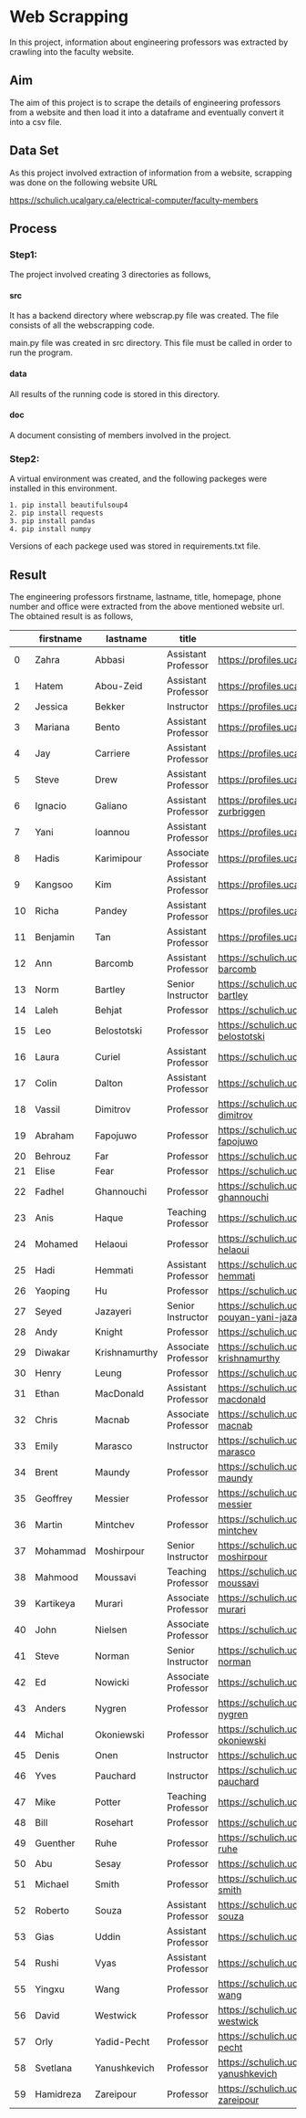 
# Web Scrapping
In this project, information about engineering professors was extracted by crawling into the faculty website. 
## Aim
The aim of this project is to scrape the details of engineering professors from a website and then load it into a dataframe and eventually convert it into a csv file.
## Data Set
As this project involved extraction of information from a website, scrapping was done on the following website URL

https://schulich.ucalgary.ca/electrical-computer/faculty-members
## Process
### Step1:

The project involved creating 3 directories as follows,

#### src
It has a backend directory where webscrap.py file was created. The file consists of all the webscrapping code.

main.py file was created in src directory. This file must be called in order to run the program.
#### data
All results of the running code is stored in this directory.
#### doc
A document consisting of members involved in the project.

### Step2:
A virtual environment was created, and the following packeges were installed in this environment.

    1. pip install beautifulsoup4
    2. pip install requests
    3. pip install pandas
    4. pip install numpy

Versions of each packege used was stored in requirements.txt file.


## Result
The engineering professors firstname, lastname, title, homepage, phone number and office were extracted from the above mentioned website url.
The obtained result is as follows,

|    | firstname | lastname      | title               | homepage                                                         | phone_number | office    |
|----|-----------|---------------|---------------------|------------------------------------------------------------------|--------------|-----------|
| 0  | Zahra     | Abbasi        | Assistant Professor | https://profiles.ucalgary.ca/zahra-abbasi                        |              | ICT447    |
| 1  | Hatem     | Abou-Zeid     | Assistant Professor | https://profiles.ucalgary.ca/hatem-abou-zeid                     | 403.220.7151 | ICT252    |
| 2  | Jessica   | Bekker        | Instructor          | https://profiles.ucalgary.ca/jessica-bekker                      |              |           |
| 3  | Mariana   | Bento         | Assistant Professor | https://profiles.ucalgary.ca/mariana-bento                       | 403.220.7073 | ICT251    |
| 4  | Jay       | Carriere      | Assistant Professor | https://profiles.ucalgary.ca/jay-carriere                        |              |           |
| 5  | Steve     | Drew          | Assistant Professor | https://profiles.ucalgary.ca/steve-drew                          | 403.220.7208 | ICT253    |
| 6  | Ignacio   | Galiano       | Assistant Professor | https://profiles.ucalgary.ca/ignacio-galiano-zurbriggen          |              | ICT448    |
| 7  | Yani      | Ioannou       | Assistant Professor | https://profiles.ucalgary.ca/yani-ioannou                        | 403.220.6144 | ICT248    |
| 8  | Hadis     | Karimipour    | Associate Professor | https://profiles.ucalgary.ca/hadis-karimipour                    |              |           |
| 9  | Kangsoo   | Kim           | Assistant Professor | https://profiles.ucalgary.ca/kangsoo-kim                         | 403.220.5644 | ICT247    |
| 10 | Richa     | Pandey        | Assistant Professor | https://profiles.ucalgary.ca/richa-pandey                        |              | ICT255    |
| 11 | Benjamin  | Tan           | Assistant Professor | https://profiles.ucalgary.ca/benjamin-tan                        |              | ICT446    |
| 12 | Ann       | Barcomb       | Assistant Professor | https://schulich.ucalgary.ca/contacts/ann-barcomb                | 403.210.6631 | ICT 352A  |
| 13 | Norm      | Bartley       | Senior Instructor   | https://schulich.ucalgary.ca/contacts/norm-bartley               | 403.220.5060 | ICT 306   |
| 14 | Laleh     | Behjat        | Professor           | https://schulich.ucalgary.ca/contacts/laleh-behjat               | 403.220.8967 | EEEL445A  |
| 15 | Leo       | Belostotski   | Professor           | https://schulich.ucalgary.ca/contacts/leo-belostotski            | 403.210.5426 |           |
| 16 | Laura     | Curiel        | Assistant Professor | https://schulich.ucalgary.ca/contacts/laura-curiel               | 403.220.4390 | ICT346    |
| 17 | Colin     | Dalton        | Assistant Professor | https://schulich.ucalgary.ca/contacts/colin-dalton               | 403.210.8464 | ICT440    |
| 18 | Vassil    | Dimitrov      | Professor           | https://schulich.ucalgary.ca/contacts/vassil-dimitrov            | 403.210.5423 | ICT 443   |
| 19 | Abraham   | Fapojuwo      | Professor           | https://schulich.ucalgary.ca/contacts/abraham-fapojuwo           | 403.220.8524 | ICT 310   |
| 20 | Behrouz   | Far           | Professor           | https://schulich.ucalgary.ca/contacts/behrouz-far                | 403.210.5411 | ICT 541   |
| 21 | Elise     | Fear          | Professor           | https://schulich.ucalgary.ca/contacts/elise-fear                 | 403.210.5413 | ICT 353   |
| 22 | Fadhel    | Ghannouchi    | Professor           | https://schulich.ucalgary.ca/contacts/fadhel-ghannouchi          | 403.220.5807 | ICT 336   |
| 23 | Anis      | Haque         | Teaching Professor  | https://schulich.ucalgary.ca/contacts/anis-haque                 | 403.220.8606 |           |
| 24 | Mohamed   | Helaoui       | Professor           | https://schulich.ucalgary.ca/contacts/mohamed-helaoui            | 403.210.5404 | ICT 340   |
| 25 | Hadi      | Hemmati       | Assistant Professor | https://schulich.ucalgary.ca/contacts/hadi-hemmati               | 403.210.6717 | ICT 309   |
| 26 | Yaoping   | Hu            | Professor           | https://schulich.ucalgary.ca/contacts/yaoping-hu                 | 403.220.4167 | ICT 543   |
| 27 | Seyed     | Jazayeri      | Senior Instructor   | https://schulich.ucalgary.ca/contacts/seyed-pouyan-yani-jazayeri | 403.973.3862 | ICT 344   |
| 28 | Andy      | Knight        | Professor           | https://schulich.ucalgary.ca/contacts/andy-knight                | 403.220.6282 | ICT 454   |
| 29 | Diwakar   | Krishnamurthy | Associate Professor | https://schulich.ucalgary.ca/contacts/diwakar-krishnamurthy      | 403.220.8129 | ICT 535   |
| 30 | Henry     | Leung         | Professor           | https://schulich.ucalgary.ca/contacts/henry-leung                | 403.220.4875 | ICT 451   |
| 31 | Ethan     | MacDonald     | Assistant Professor | https://schulich.ucalgary.ca/contacts/m-ethan-macdonald          | 403.210.6621 | ICT452    |
| 32 | Chris     | Macnab        | Associate Professor | https://schulich.ucalgary.ca/contacts/chris-macnab               | 403.220.4877 | ICT 450   |
| 33 | Emily     | Marasco       | Instructor          | https://schulich.ucalgary.ca/contacts/emily-marasco              | 403.210.6432 | ICT 309   |
| 34 | Brent     | Maundy        | Professor           | https://schulich.ucalgary.ca/contacts/brent-maundy               | 403.220.6177 | ICT 442   |
| 35 | Geoffrey  | Messier       | Professor           | https://schulich.ucalgary.ca/contacts/geoffrey-messier           |              | ICT 308   |
| 36 | Martin    | Mintchev      | Professor           | https://schulich.ucalgary.ca/contacts/martin-p-mintchev          | 403.220.5309 | EN A 121A |
| 37 | Mohammad  | Moshirpour    | Senior Instructor   | https://schulich.ucalgary.ca/contacts/mohammad-moshirpour        | 403.220.6864 | ICT  345  |
| 38 | Mahmood   | Moussavi      | Teaching Professor  | https://schulich.ucalgary.ca/contacts/mahmood-moussavi           | 403.220.6231 | ICT 537   |
| 39 | Kartikeya | Murari        | Associate Professor | https://schulich.ucalgary.ca/contacts/kartikeya-murari           |              | ICT 445   |
| 40 | John      | Nielsen       | Associate Professor | https://schulich.ucalgary.ca/contacts/john-nielsen               | 403.210.9704 | ICT 311   |
| 41 | Steve     | Norman        | Senior Instructor   | https://schulich.ucalgary.ca/contacts/steve-norman               | 403.220.8642 | ICT 411   |
| 42 | Ed        | Nowicki       | Associate Professor | https://schulich.ucalgary.ca/contacts/ed-nowicki                 | 403.220.5006 | ENA 206F  |
| 43 | Anders    | Nygren        | Professor           | https://schulich.ucalgary.ca/contacts/anders-nygren              | 403.220.4192 | ENC 110   |
| 44 | Michal    | Okoniewski    | Professor           | https://schulich.ucalgary.ca/contacts/michal-okoniewski          |              | ICT 354   |
| 45 | Denis     | Onen          | Instructor          | https://schulich.ucalgary.ca/contacts/denis-onen                 | 403.220.4478 | ICT  341  |
| 46 | Yves      | Pauchard      | Instructor          | https://schulich.ucalgary.ca/contacts/yves-pauchard              | 403.210.7416 | ICT246    |
| 47 | Mike      | Potter        | Teaching Professor  | https://schulich.ucalgary.ca/contacts/mike-potter                | 403.220.4129 | ICT 355   |
| 48 | Bill      | Rosehart      | Professor           | https://schulich.ucalgary.ca/contacts/bill-rosehart              |              |           |
| 49 | Guenther  | Ruhe          | Professor           | https://schulich.ucalgary.ca/contacts/guenther-ruhe              | 403.220.7692 | ICT 545   |
| 50 | Abu       | Sesay         | Professor           | https://schulich.ucalgary.ca/contacts/abu-sesay                  | 403.220.6163 | ICT 314   |
| 51 | Michael   | Smith         | Professor           | https://schulich.ucalgary.ca/contacts/michael-smith              | 403.220.6142 | ICT 533   |
| 52 | Roberto   | Souza         | Assistant Professor | https://schulich.ucalgary.ca/contacts/roberto-souza              | 403.210.6544 | ICT 352C  |
| 53 | Gias      | Uddin         | Assistant Professor | https://schulich.ucalgary.ca/contacts/gias-uddin                 | 403.210.6469 | ICT352B   |
| 54 | Rushi     | Vyas          | Assistant Professor | https://schulich.ucalgary.ca/contacts/rushi-vyas                 | 403.220.5002 | ICT 348   |
| 55 | Yingxu    | Wang          | Professor           | https://schulich.ucalgary.ca/contacts/yingxu-wang                | 403.220.6141 | ICT 539   |
| 56 | David     | Westwick      | Professor           | https://schulich.ucalgary.ca/contacts/david-westwick             | 403.220.5806 | ICT 441   |
| 57 | Orly      | Yadid-Pecht   | Professor           | https://schulich.ucalgary.ca/contacts/orly-yadid-pecht           | 403.220.2516 | ICT 436   |
| 58 | Svetlana  | Yanushkevich  | Professor           | https://schulich.ucalgary.ca/contacts/svetlana-yanushkevich      |              | ICT 343   |
| 59 | Hamidreza | Zareipour     | Professor           | https://schulich.ucalgary.ca/contacts/hamidreza-zareipour        | 403.210.9516 | ICT 444   |
